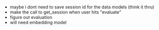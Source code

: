 - maybe i dont need to save session id for the data models (think it thru)
- make the call to get_session when user hits "evaluate"
- figure out evaluation 
- will need embedding model